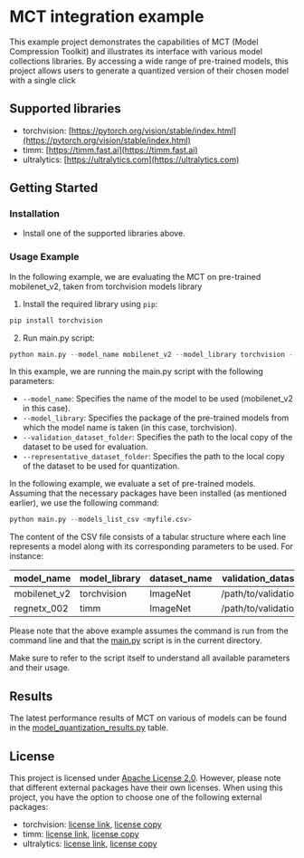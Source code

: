 # MCT integration example 

This example project demonstrates the capabilities of MCT (Model Compression Toolkit) and illustrates its interface
with various model collections libraries. By accessing a wide range of pre-trained models,
this project allows users to generate a quantized version of their chosen model with a single click   


## Supported libraries
- torchvision: [https://pytorch.org/vision/stable/index.html](https://pytorch.org/vision/stable/index.html)
- timm: [https://timm.fast.ai](https://timm.fast.ai)
- ultralytics: [https://ultralytics.com](https://ultralytics.com)


## Getting Started
### Installation 
- Install one of the supported libraries above.


### Usage Example
In the following example, we are evaluating the MCT on pre-trained mobilenet_v2, taken from torchvision models library
1. Install the required library using `pip`:
```bash
pip install torchvision
 ```
2. Run main.py script:
```python
python main.py --model_name mobilenet_v2 --model_library torchvision --validation_dataset_folder <my path> --representative_dataset_folder <my path> 
```
In this example, we are running the main.py script with the following parameters:
- `--model_name`: Specifies the name of the model to be used (mobilenet_v2 in this case).
- `--model_library`: Specifies the package of the pre-trained models from which the model name is taken (in this case, torchvision).
- `--validation_dataset_folder`: Specifies the path to the local copy of the dataset to be used for evaluation.
- `--representative_dataset_folder`: Specifies the path to the local copy of the dataset to be used for quantization.

In the following example, we evaluate a set of pre-trained models. Assuming that the necessary packages have been installed (as mentioned earlier), we use the following command:
```python
python main.py --models_list_csv <myfile.csv>
```
The content of the CSV file consists of a tabular structure where each line represents a model along with its corresponding parameters to be used. For instance:

| model_name    | model_library | dataset_name  | validation_dataset_folder     | representative_dataset_folder     |
|---------------|---------------|---------------|-------------------------------|-----------------------------------|
| mobilenet_v2  | torchvision   | ImageNet      | /path/to/validation/dataset   | /path/to/representative/dataset   |
| regnetx_002   | timm          | ImageNet      | /path/to/validation/dataset   | /path/to/representative/dataset   |



Please note that the above example assumes the command is run from the command line and that the [main.py](https://sony.github.io/model_optimization/tutorials/integrations/integrations/main.py) script is in the current directory.

Make sure to refer to the script itself to understand all available parameters and their usage.
## Results
The latest performance results of MCT on various of models can be found in the [model_quantization_results.py](https://sony.github.io/model_optimization/tutorials/integrations/results/model_quantization_results.py) table. 


## License
This project is licensed under [Apache License 2.0](https://sony.github.io/model_optimization/LICENSE.md).
However, please note that different external packages have their own licenses. When using this project, you have the option to choose one of the following external packages:

- torchvision: [license link](https://github.com/UiPath/torchvision/blob/master/LICENSE), [license copy](https://sony.github.io/model_optimization/benchmark/pytorch_code/torchvision/LICENSE)
- timm: [license link](https://github.com/huggingface/pytorch-image-models/blob/main/LICENSE), [license copy](https://sony.github.io/model_optimization/benchmark/pytorch_code/timm/LICENSE)
- ultralytics: [license link](https://github.com/ultralytics/ultralytics/blob/main/LICENSE), [license copy](https://sony.github.io/model_optimization/benchmark/pytorch_code/ultralytics/LICENSE)
